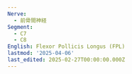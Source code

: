 ```yaml
---
Nerve:
  - 前骨間神経
Segment:
  - C7
  - C8
English: Flexor Pollicis Longus (FPL)
lastmod: '2025-04-06'
last_edited: 2025-02-27T00:00:00.000Z
---
```



